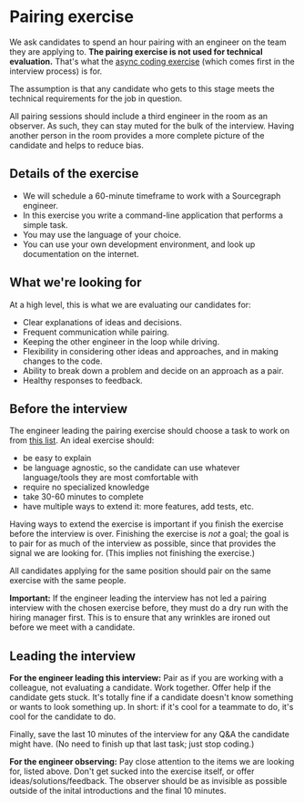 # Pairing exercise

We ask candidates to spend an hour pairing with an engineer on the team they are applying to. **The pairing exercise is not used for technical evaluation.** That's what the [async coding exercise](software-engineer-coding-exercise.md) (which comes first in the interview process) is for.

The assumption is that any candidate who gets to this stage meets the technical requirements for the job in question.

All pairing sessions should include a third engineer in the room as an observer. As such, they can stay muted for the bulk of the interview. Having another person in the room provides a more complete picture of the candidate and helps to reduce bias.

## Details of the exercise

- We will schedule a 60-minute timeframe to work with a Sourcegraph engineer.
- In this exercise you write a command-line application that performs a simple task.
- You may use the language of your choice.
- You can use your own development environment, and look up documentation on the internet.

## What we're looking for

At a high level, this is what we are evaluating our candidates for:

- Clear explanations of ideas and decisions.
- Frequent communication while pairing.
- Keeping the other engineer in the loop while driving.
- Flexibility in considering other ideas and approaches, and in making changes to the code.
- Ability to break down a problem and decide on an approach as a pair.
- Healthy responses to feedback.

## Before the interview

The engineer leading the pairing exercise should choose a task to work on from [this list](https://docs.google.com/document/d/1CRrR9ujgTesi3ZDVNSRcUo3ZFAAaPBt5nY7enHGkwTg/edit). An ideal exercise should:

- be easy to explain
- be language agnostic, so the candidate can use whatever language/tools they are most comfortable with
- require no specialized knowledge
- take 30-60 minutes to complete
- have multiple ways to extend it: more features, add tests, etc.

Having ways to extend the exercise is important if you finish the exercise before the interview is over. Finishing the exercise is *not* a goal; the goal is to pair for as much of the interview as possible, since that provides the signal we are looking for. (This implies not finishing the exercise.)

All candidates applying for the same position should pair on the same exercise with the same people.

**Important:** If the engineer leading the interview has not led a pairing interview with the chosen exercise before, they must do a dry run with the hiring manager first. This is to ensure that any wrinkles are ironed out before we meet with a candidate.

## Leading the interview

**For the engineer leading this interview:** Pair as if you are working with a colleague, not evaluating a candidate. Work together. Offer help if the candidate gets stuck. It's totally fine if a candidate doesn't know something or wants to look something up. In short: if it's cool for a teammate to do, it's cool for the candidate to do.

Finally, save the last 10 minutes of the interview for any Q&A the candidate might have. (No need to finish up that last task; just stop coding.)

**For the engineer observing:** Pay close attention to the items we are looking for, listed above. Don't get sucked into the exercise itself, or offer ideas/solutions/feedback. The observer should be as invisible as possible outside of the inital introductions and the final 10 minutes.
